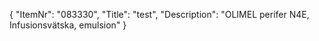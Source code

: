 {
  "ItemNr": "083330",
  "Title": "test",
  "Description": "OLIMEL perifer N4E, Infusionsvätska, emulsion"
}